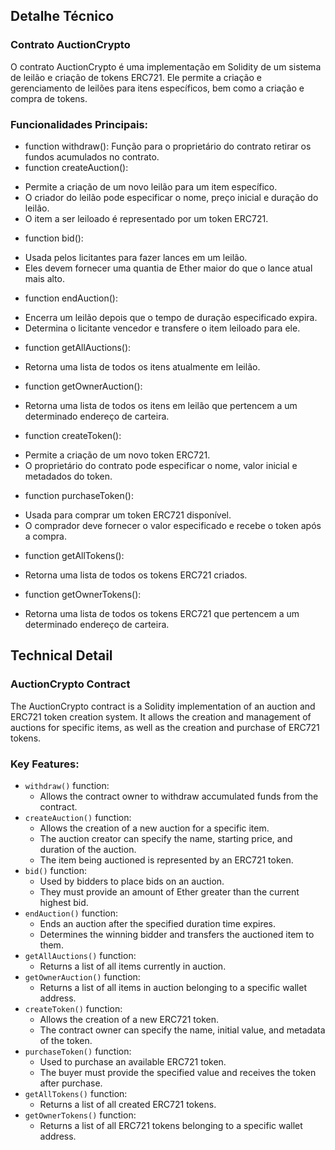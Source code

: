 ## Detalhe Técnico

### Contrato AuctionCrypto

O contrato AuctionCrypto é uma implementação em Solidity de um sistema de leilão e criação de tokens ERC721. Ele permite a criação e gerenciamento de leilões para itens específicos, bem como a criação e compra de tokens.

### Funcionalidades Principais:
+ function withdraw():
Função para o proprietário do contrato retirar os fundos acumulados no contrato.
+ function createAuction():
- Permite a criação de um novo leilão para um item específico.
- O criador do leilão pode especificar o nome, preço inicial e duração do leilão.
- O item a ser leiloado é representado por um token ERC721.
+ function bid():
- Usada pelos licitantes para fazer lances em um leilão.
- Eles devem fornecer uma quantia de Ether maior do que o lance atual mais alto.
+ function endAuction():
- Encerra um leilão depois que o tempo de duração especificado expira.
- Determina o licitante vencedor e transfere o item leiloado para ele.
+ function getAllAuctions():
- Retorna uma lista de todos os itens atualmente em leilão.
+ function getOwnerAuction(): 
- Retorna uma lista de todos os itens em leilão que pertencem a um determinado endereço de carteira.
+ function createToken():
- Permite a criação de um novo token ERC721.
- O proprietário do contrato pode especificar o nome, valor inicial e metadados do token.
+ function purchaseToken():
- Usada para comprar um token ERC721 disponível.
- O comprador deve fornecer o valor especificado e recebe o token após a compra.
+ function getAllTokens():
- Retorna uma lista de todos os tokens ERC721 criados.
+ function getOwnerTokens():
- Retorna uma lista de todos os tokens ERC721 que pertencem a um determinado endereço de carteira.


## Technical Detail

### AuctionCrypto Contract

The AuctionCrypto contract is a Solidity implementation of an auction and ERC721 token creation system. It allows the creation and management of auctions for specific items, as well as the creation and purchase of ERC721 tokens.

### Key Features:
+ `withdraw()` function:
  - Allows the contract owner to withdraw accumulated funds from the contract.
+ `createAuction()` function:
  - Allows the creation of a new auction for a specific item.
  - The auction creator can specify the name, starting price, and duration of the auction.
  - The item being auctioned is represented by an ERC721 token.
+ `bid()` function:
  - Used by bidders to place bids on an auction.
  - They must provide an amount of Ether greater than the current highest bid.
+ `endAuction()` function:
  - Ends an auction after the specified duration time expires.
  - Determines the winning bidder and transfers the auctioned item to them.
+ `getAllAuctions()` function:
  - Returns a list of all items currently in auction.
+ `getOwnerAuction()` function:
  - Returns a list of all items in auction belonging to a specific wallet address.
+ `createToken()` function:
  - Allows the creation of a new ERC721 token.
  - The contract owner can specify the name, initial value, and metadata of the token.
+ `purchaseToken()` function:
  - Used to purchase an available ERC721 token.
  - The buyer must provide the specified value and receives the token after purchase.
+ `getAllTokens()` function:
  - Returns a list of all created ERC721 tokens.
+ `getOwnerTokens()` function:
  - Returns a list of all ERC721 tokens belonging to a specific wallet address.
